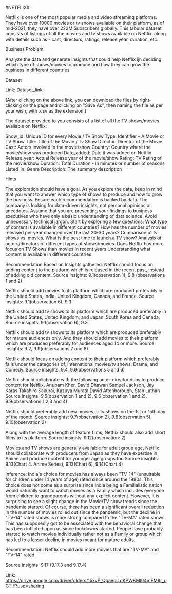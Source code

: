 
#NETFLIX#

Netflix is one of the most popular media and video streaming platforms. They have over 10000 movies or tv shows available on their platform, as of mid-2021, they have over 222M Subscribers globally. This tabular dataset consists of listings of all the movies and tv shows available on Netflix, along with details such as - cast, directors, ratings, release year, duration, etc.

Business Problem

Analyze the data and generate insights that could help Netflix ijn deciding which type of shows/movies to produce and how they can grow the business in different countries

Dataset

Link: Dataset_link

(After clicking on the above link, you can download the files by right-clicking on the page and clicking on "Save As", then naming the file as per your wish, with .csv as the extension.)

The dataset provided to you consists of a list of all the TV shows/movies available on Netflix:

Show_id: Unique ID for every Movie / Tv Show Type: Identifier - A Movie or TV Show Title: Title of the Movie / Tv Show Director: Director of the Movie Cast: Actors involved in the movie/show Country: Country where the movie/show was produced Date_added: Date it was added on Netflix Release_year: Actual Release year of the movie/show Rating: TV Rating of the movie/show Duration: Total Duration - in minutes or number of seasons Listed_in: Genre Description: The summary description

Hints

The exploration should have a goal. As you explore the data, keep in mind that you want to answer which type of shows to produce and how to grow the business. Ensure each recommendation is backed by data. The company is looking for data-driven insights, not personal opinions or anecdotes. Assume that you are presenting your findings to business executives who have only a basic understanding of data science. Avoid unnecessary technical jargon. Start by exploring a few questions: What type of content is available in different countries? How has the number of movies released per year changed over the last 20-30 years? Comparison of tv shows vs. movies. What is the best time to launch a TV show? Analysis of actors/directors of different types of shows/movies. Does Netflix has more focus on TV Shows than movies in recent years Understanding what content is available in different countries

Recommendation Based on Insights gathered: Netflix should focus on adding content to the platform which is released in the recent past, instead of adding old content. Source insights: 9.1(observation 1), 9.8 (observations 1 and 2)

Netflix should add movies to its platform which are produced preferably in the United States, India, United Kingdom, Canada, and France. Source insights: 9.1(observation 6), 9.3

Netflix should add tv shows to its platform which are produced preferably in the United States, United Kingdom, and Japan. South Korea and Canada. Source insights: 9.1(observation 6), 9.3

Netflix should add tv shows to its platform which are produced preferably for mature audiences only. And they should add movies to their platform which are produced preferably for audiences aged 14 or more. Source insights: 9.2, 9.9(observations 7 and 8)

Netflix should focus on adding content to their platform which preferably falls under the categories of, International movies/tv shows, Drama, and Comedy. Source insights: 9.4, 9.9(observations 5 and 6)

Netflix should collaborate with the following actor-director duos to produce content for Netflix. Anupam Kher, David Dhawan Samuel Jackson, Jay Karas Takahiro Sakurai, Kazuya Murata David Attenborough, Stan Lathan Source insights: 9.5(observation 1 and 2), 9.6(observation 1 and 2), 9.9(observations 1,2,3 and 4)

Netflix should preferably add new movies or tv shows on the 1st or 15th day of the month. Source insights: 9.7(observation 2), 9.8(observation 5), 9.10(observation 2)

Along with the average length of feature films, Netflix should also add short films to its platform. Source insights: 9.12(observation: 2)

Movies and TV shows are generally available for adult group age, Netflix should collaborate with producers from Japan as they have expertise in Anime and produce content for younger age groups too Source insights: 9.13(Chart 4. Anime Series), 9.13(Chart 6), 9.14(Chart 4)

Inference: India's choice for movies has always been "TV-14" (unsuitable for children under 14 years of age) rated since around the 1980s. This choice does not come as a surprise since India being a Familialistic nation would naturally want to watch movies as a Family which includes everyone from children to grandparents without any explicit content. However, it is surprising to see a slight change in the Movie/TV show trends since the pandemic started. Of course, there has been a significant overall reduction in the number of movies rolled out since the pandemic, but the decline in "TV-14" rated shows is more strong compared to the "TV-MA" rated shows. This has supposedly got to be associated with the behavioral change that has been inflicted upon us since lockdowns started. People have probably started to watch movies individually rather not as a Family or group which has led to a lesser decline in movies meant for mature adults.

Recommendation: Netflix should add more movies that are "TV-MA" and "TV-14" rated.

Source insights: 9.17 (9.17.3 and 9.17.4)

Link: https://drive.google.com/drive/folders/15xvP_QgaepiLdKPWKMl04mEM8r_uGTlF?usp=sharing
